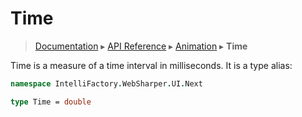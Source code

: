 # Time
> [Documentation](../README.md) ▸ [API Reference](API.md) ▸ [Animation](Animation.md) ▸ **Time**

Time is a measure of a time interval in milliseconds.  It is a type alias:

```fsharp
namespace IntelliFactory.WebSharper.UI.Next

type Time = double
```
